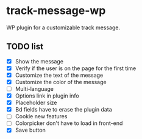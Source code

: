 # track-message-wp

WP plugin for a customizable track message.


## TODO list

- [X] Show the message
- [X] Verify if the user is on the page for the first time
- [X] Customize the text of the message
- [X] Customize the color of the message
- [ ] Multi-language
- [X] Options link in plugin info
- [X] Placeholder size 
- [X] Bd fields have to erase the plugin data
- [ ] Cookie new features 
- [ ] Colorpicker don't have to load in front-end
- [X] Save button 
